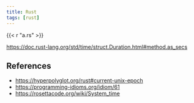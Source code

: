 ```yaml
---
title: Rust
tags: [rust]
---
```


{{< r "a.rs" >}}

<https://doc.rust-lang.org/std/time/struct.Duration.html#method.as_secs>

## References

- <https://hyperpolyglot.org/rust#current-unix-epoch>
- <https://programming-idioms.org/idiom/61>
- <https://rosettacode.org/wiki/System_time>
